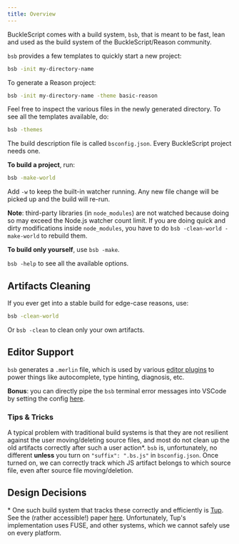 ```yaml
---
title: Overview
---
```


BuckleScript comes with a build system, `bsb`, that is meant to be fast, lean and used as the build system of the BuckleScript/Reason community.

`bsb` provides a few templates to quickly start a new project:

```sh
bsb -init my-directory-name
```

To generate a Reason project:

```sh
bsb -init my-directory-name -theme basic-reason
```

Feel free to inspect the various files in the newly generated directory. To see all the templates available, do:

```sh
bsb -themes
```

<!-- TODO: clean up themes -->

The build description file is called `bsconfig.json`. Every BuckleScript project needs one.

**To build a project**, run:

```sh
bsb -make-world
```

Add `-w` to keep the built-in watcher running. Any new file change will be picked up and the build will re-run.

**Note**: third-party libraries (in `node_modules`) are not watched because doing so may exceed the Node.js watcher count limit. If you are doing quick and dirty modifications inside `node_modules`, you have to do `bsb -clean-world -make-world` to rebuild them.

**To build only yourself**, use `bsb -make`.

`bsb -help` to see all the available options.

## Artifacts Cleaning

If you ever get into a stable build for edge-case reasons, use:

```sh
bsb -clean-world
```

Or `bsb -clean` to clean only your own artifacts.

## Editor Support

`bsb` generates a `.merlin` file, which is used by various [editor plugins](https://reasonml.github.io/docs/en/editor-plugins.html) to power things like autocomplete, type hinting, diagnosis, etc.

**Bonus**: you can directly pipe the `bsb` terminal error messages into VSCode by setting the config [here](https://github.com/reasonml-editor/vscode-reasonml#bsb).

### Tips & Tricks

A typical problem with traditional build systems is that they are not resilient against the user moving/deleting source files, and most do not clean up the old artifacts correctly after such a user action\*. `bsb` is, unfortunately, no different **unless** you turn on `"suffix": ".bs.js"` in `bsconfig.json`. Once turned on, we can correctly track which JS artifact belongs to which source file, even after source file moving/deletion.

## Design Decisions

\* One such build system that tracks these correctly and efficiently is [Tup](http://gittup.org/tup/). See the (rather accessible!) paper [here](http://gittup.org/tup/build_system_rules_and_algorithms.pdf). Unfortunately, Tup's implementation uses FUSE, and other systems, which we cannot safely use on every platform.
